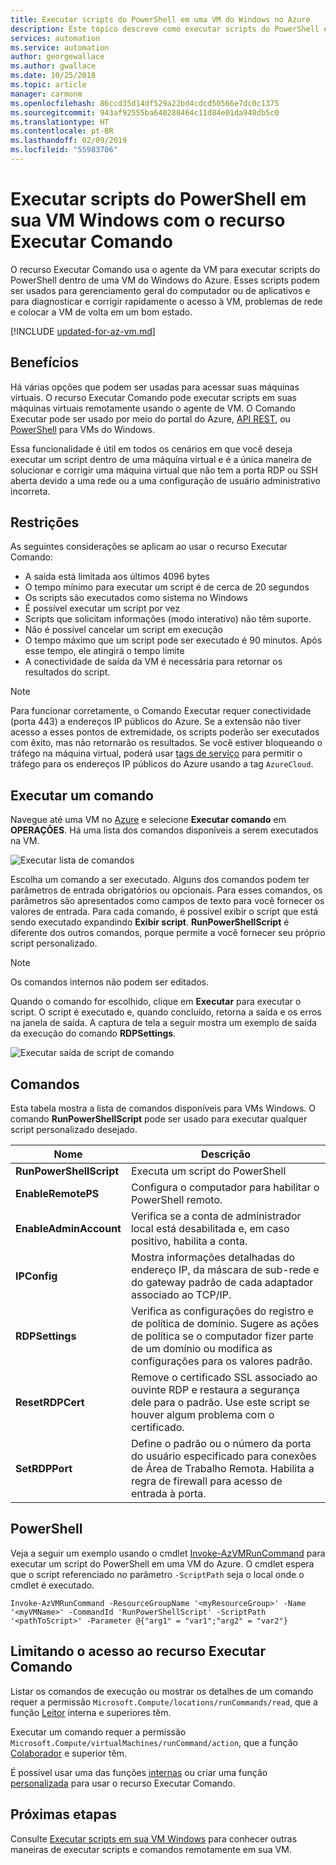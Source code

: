 ```yaml
---
title: Executar scripts do PowerShell em uma VM do Windows no Azure
description: Este tópico descreve como executar scripts do PowerShell em uma máquina virtual Windows do Azure usando o recurso Executar Comando
services: automation
ms.service: automation
author: georgewallace
ms.author: gwallace
ms.date: 10/25/2018
ms.topic: article
manager: carmonm
ms.openlocfilehash: 86ccd35d14df529a22bd4cdcd50566e7dc0c1375
ms.sourcegitcommit: 943af92555ba640288464c11d84e01da948db5c0
ms.translationtype: HT
ms.contentlocale: pt-BR
ms.lasthandoff: 02/09/2019
ms.locfileid: "55983706"
---
```

# <a name="run-powershell-scripts-in-your-windows-vm-with-run-command"></a>Executar scripts do PowerShell em sua VM Windows com o recurso Executar Comando

O recurso Executar Comando usa o agente da VM para executar scripts do PowerShell dentro de uma VM do Windows do Azure. Esses scripts podem ser usados para gerenciamento geral do computador ou de aplicativos e para diagnosticar e corrigir rapidamente o acesso à VM, problemas de rede e colocar a VM de volta em um bom estado.

[!INCLUDE [updated-for-az-vm.md](../../../includes/updated-for-az-vm.md)]

## <a name="benefits"></a>Benefícios

Há várias opções que podem ser usadas para acessar suas máquinas virtuais. O recurso Executar Comando pode executar scripts em suas máquinas virtuais remotamente usando o agente de VM. O Comando Executar pode ser usado por meio do portal do Azure, [API REST](/rest/api/compute/virtual%20machines%20run%20commands/runcommand), ou [PowerShell](https://docs.microsoft.com/powershell/module/az.compute/invoke-azvmruncommand) para VMs do Windows.

Essa funcionalidade é útil em todos os cenários em que você deseja executar um script dentro de uma máquina virtual e é a única maneira de solucionar e corrigir uma máquina virtual que não tem a porta RDP ou SSH aberta devido a uma rede ou a uma configuração de usuário administrativo incorreta.

## <a name="restrictions"></a>Restrições

As seguintes considerações se aplicam ao usar o recurso Executar Comando:

* A saída está limitada aos últimos 4096 bytes
* O tempo mínimo para executar um script é de cerca de 20 segundos
* Os scripts são executados como sistema no Windows
* É possível executar um script por vez
* Scripts que solicitam informações (modo interativo) não têm suporte.
* Não é possível cancelar um script em execução
* O tempo máximo que um script pode ser executado é 90 minutos. Após esse tempo, ele atingirá o tempo limite
* A conectividade de saída da VM é necessária para retornar os resultados do script.

> [!NOTE]
> Para funcionar corretamente, o Comando Executar requer conectividade (porta 443) a endereços IP públicos do Azure. Se a extensão não tiver acesso a esses pontos de extremidade, os scripts poderão ser executados com êxito, mas não retornarão os resultados. Se você estiver bloqueando o tráfego na máquina virtual, poderá usar [tags de serviço](../../virtual-network/security-overview.md#service-tags) para permitir o tráfego para os endereços IP públicos do Azure usando a tag `AzureCloud`.

## <a name="run-a-command"></a>Executar um comando

Navegue até uma VM no [Azure](https://portal.azure.com) e selecione **Executar comando** em **OPERAÇÕES**. Há uma lista dos comandos disponíveis a serem executados na VM.

![Executar lista de comandos](./media/run-command/run-command-list.png)

Escolha um comando a ser executado. Alguns dos comandos podem ter parâmetros de entrada obrigatórios ou opcionais. Para esses comandos, os parâmetros são apresentados como campos de texto para você fornecer os valores de entrada. Para cada comando, é possível exibir o script que está sendo executado expandindo **Exibir script**. **RunPowerShellScript** é diferente dos outros comandos, porque permite a você fornecer seu próprio script personalizado.

> [!NOTE]
> Os comandos internos não podem ser editados.

Quando o comando for escolhido, clique em **Executar** para executar o script. O script é executado e, quando concluído, retorna a saída e os erros na janela de saída. A captura de tela a seguir mostra um exemplo de saída da execução do comando **RDPSettings**.

![Executar saída de script de comando](./media/run-command/run-command-script-output.png)

## <a name="commands"></a>Comandos

Esta tabela mostra a lista de comandos disponíveis para VMs Windows. O comando **RunPowerShellScript** pode ser usado para executar qualquer script personalizado desejado.

|**Nome**|**Descrição**|
|---|---|
|**RunPowerShellScript**|Executa um script do PowerShell|
|**EnableRemotePS**|Configura o computador para habilitar o PowerShell remoto.|
|**EnableAdminAccount**|Verifica se a conta de administrador local está desabilitada e, em caso positivo, habilita a conta.|
|**IPConfig**| Mostra informações detalhadas do endereço IP, da máscara de sub-rede e do gateway padrão de cada adaptador associado ao TCP/IP.|
|**RDPSettings**|Verifica as configurações do registro e de política de domínio. Sugere as ações de política se o computador fizer parte de um domínio ou modifica as configurações para os valores padrão.|
|**ResetRDPCert**|Remove o certificado SSL associado ao ouvinte RDP e restaura a segurança dele para o padrão. Use este script se houver algum problema com o certificado.|
|**SetRDPPort**|Define o padrão ou o número da porta do usuário especificado para conexões de Área de Trabalho Remota. Habilita a regra de firewall para acesso de entrada à porta.|

## <a name="powershell"></a>PowerShell

Veja a seguir um exemplo usando o cmdlet [Invoke-AzVMRunCommand](https://docs.microsoft.com/powershell/module/az.compute/invoke-azvmruncommand) para executar um script do PowerShell em uma VM do Azure. O cmdlet espera que o script referenciado no parâmetro `-ScriptPath` seja o local onde o cmdlet é executado.


```azurepowershell-interactive
Invoke-AzVMRunCommand -ResourceGroupName '<myResourceGroup>' -Name '<myVMName>' -CommandId 'RunPowerShellScript' -ScriptPath '<pathToScript>' -Parameter @{"arg1" = "var1";"arg2" = "var2"}
```

## <a name="limiting-access-to-run-command"></a>Limitando o acesso ao recurso Executar Comando

Listar os comandos de execução ou mostrar os detalhes de um comando requer a permissão `Microsoft.Compute/locations/runCommands/read`, que a função [Leitor](../../role-based-access-control/built-in-roles.md#reader) interna e superiores têm.

Executar um comando requer a permissão `Microsoft.Compute/virtualMachines/runCommand/action`, que a função [Colaborador](../../role-based-access-control/built-in-roles.md#virtual-machine-contributor) e superior têm.

É possível usar uma das funções [internas](../../role-based-access-control/built-in-roles.md) ou criar uma função [personalizada](../../role-based-access-control/custom-roles.md) para usar o recurso Executar Comando.

## <a name="next-steps"></a>Próximas etapas

Consulte [Executar scripts em sua VM Windows](run-scripts-in-vm.md) para conhecer outras maneiras de executar scripts e comandos remotamente em sua VM.
